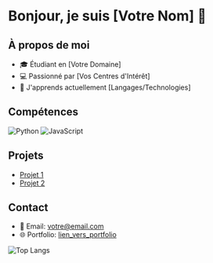 # Bonjour, je suis [Votre Nom] 👋

## À propos de moi
- 🎓 Étudiant en [Votre Domaine]
- 💻 Passionné par [Vos Centres d'Intérêt]
- 🌱 J'apprends actuellement [Langages/Technologies]

## Compétences
![Python](https://img.shields.io/badge/-Python-3776AB?logo=python&logoColor=white)
![JavaScript](https://img.shields.io/badge/-JavaScript-F7DF1E?logo=javascript&logoColor=black)

## Projets
- [Projet 1](lien_vers_le_projet)
- [Projet 2](lien_vers_le_projet)

## Contact
- 📧 Email: [votre@email.com](mailto:votre@email.com)
- 🌐 Portfolio: [lien_vers_portfolio](https://votreportfolio.com)

![Top Langs](https://github-readme-stats.vercel.app/api/top-langs/?username=votre_nom_utilisateur&layout=compact)
